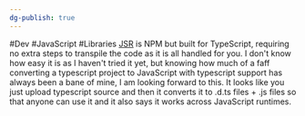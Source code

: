 ```yaml
---
dg-publish: true
---
```

#Dev #JavaScript #Libraries
[JSR](https://jsr.io)  is NPM but built for TypeScript, requiring no extra steps to transpile the code as it is all handled for you. I don't know how easy it is as I haven't tried it yet, but knowing how much of a faff converting a typescript project to JavaScript with typescript support has always been a bane of mine, I am looking forward to this. It looks like you just upload typescript source and then it converts it to .d.ts files + .js files so that anyone can use it and it also says it works across JavaScript runtimes.